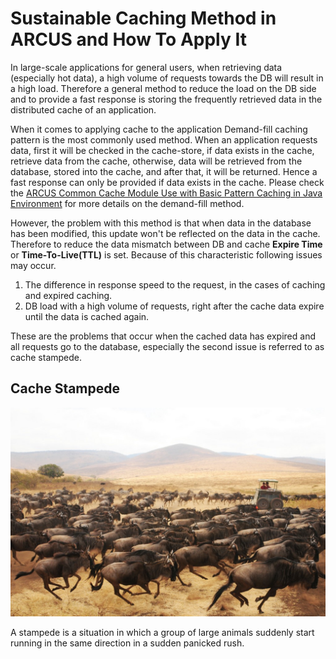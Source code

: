 # Sustainable Caching Method in ARCUS and How To Apply It

In large-scale applications for general users, when retrieving data (especially hot data), a high volume of requests towards the DB 
will result in a high load. Therefore a general method to reduce the load on the DB side and to provide a fast response is storing
the frequently retrieved data in the distributed cache of an application.

When it comes to applying cache to the application Demand-fill caching pattern is the most commonly used method.
When an application requests data, first it will be checked in the cache-store, if data exists in the cache,
retrieve data from the cache, otherwise, data will be retrieved from the database, stored into the cache, and after that,
it will be returned. Hence a fast response can only be provided if data exists in the cache. Please check the 
[ARCUS Common Cache Module Use with Basic Pattern Caching in Java Environment](https://github.com/gadimli93/tech-blog/blob/main/202011_arcus_common_module.md) 
for more details on the demand-fill method.

However, the problem with this method is that when data in the database has been modified, this update won't be reflected 
on the data in the cache. Therefore to reduce the data mismatch between DB and cache **Expire Time** or **Time-To-Live(TTL)** is set. 
Because of this characteristic following issues may occur.

1. The difference in response speed to the request, in the cases of caching and expired caching.
2. DB load with a high volume of requests, right after the cache data expire until the data is cached again.

These are the problems that occur when the cached data has expired and all requests go to the database, especially the second issue is referred to as cache stampede.

## Cache Stampede

<img src="images/202109_arcus_sustainable_caching_stampede.jpeg"></img>

A stampede is a situation in which a group of large animals suddenly start running in the same direction in a sudden panicked rush.
